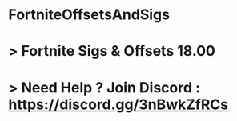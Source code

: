 # FortniteOffsetsAndSigs
# > Fortnite Sigs &amp; Offsets 18.00
# > Need Help ? Join Discord : https://discord.gg/3nBwkZfRCs

